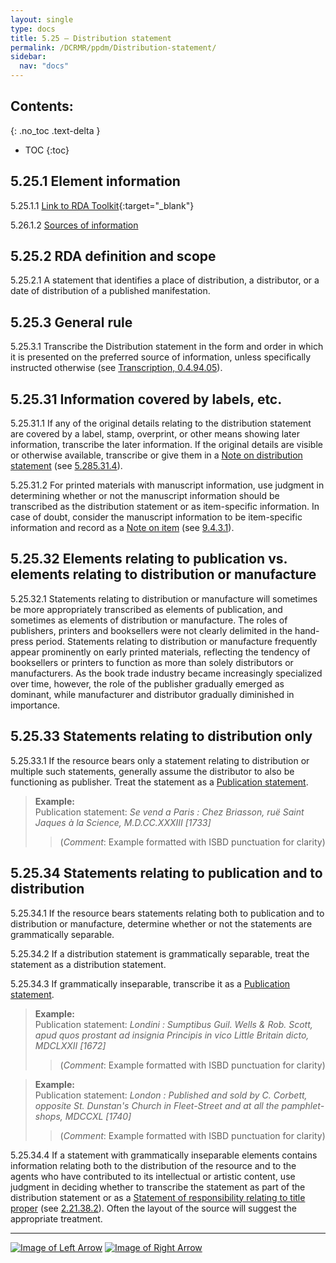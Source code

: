 ```yaml
---
layout: single
type: docs
title: 5.25 — Distribution statement
permalink: /DCRMR/ppdm/Distribution-statement/
sidebar:
  nav: "docs"
---
```


## Contents:
{: .no_toc .text-delta }

- TOC
{:toc}

## 5.25.1 Element information

<a name="5.25.1.1">5.25.1.1</a> [Link to RDA Toolkit](https://access.rdatoolkit.org/Content/Index?externalId=en-US_ala-2112f6fd-1796-3e26-b0ae-d0eb776977e2){:target="_blank"}

<a name="5.26.1.2">5.26.1.2</a> [Sources of information](/DCRMR/ppdm/#5011-sources-of-information)

## 5.25.2 RDA definition and scope

<a name="5.25.2.1">5.25.2.1</a> A statement that identifies a place of distribution, a distributor, or a date of distribution of a published manifestation.

## 5.25.3 General rule

<a name="5.25.3.1">5.25.3.1</a>  Transcribe the Distribution statement in the form and order in which it is presented on the preferred source of information, unless specifically instructed otherwise (see [Transcription, 0.4.94.05](/DCRMR/general-rules/Transcription/#0.4.94.05)).

## 5.25.31 Information covered by labels, etc.

<a name="5.25.31.1">5.25.31.1</a> If any of the original details relating to the distribution statement are covered by a label, stamp, overprint, or other means showing later information, transcribe the later information. If the original details are visible or otherwise available, transcribe or give them in a [Note on distribution statement](/DCRMR/ppdm/Note-on-distribution-statement) (see [5.285.31.4](/DCRMR/ppdm/Note-on-distribution-statement/#5.285.31.4)).

<a name="5.25.31.2">5.25.31.2</a>  For printed materials with manuscript information, use judgment in determining whether or not the manuscript information should be transcribed as the distribution statement or as item-specific information. In case of doubt, consider the manuscript information to be item-specific information and record as a [Note on item](/DCRMR/additional-notes/Note-on-item/) (see [9.4.3.1](/DCRMR/additional-notes/Note-on-item/#9.4.3.1)).

## 5.25.32 Elements relating to publication vs. elements relating to distribution or manufacture

<a name="5.25.32.1">5.25.32.1</a> Statements relating to distribution or manufacture will sometimes be more appropriately transcribed as elements of publication, and sometimes as elements of distribution or manufacture. The roles of publishers, printers and booksellers were not clearly delimited in the hand-press period. Statements relating to distribution or manufacture frequently appear prominently on early printed materials, reflecting the tendency of booksellers or printers to function as more than solely distributors or manufacturers. As the book trade industry became increasingly specialized over time, however, the role of the publisher gradually emerged as dominant, while manufacturer and distributor gradually diminished in importance.

## 5.25.33 Statements relating to distribution only

<a name="5.25.33.1">5.25.33.1</a> If the resource bears only a statement relating to distribution or multiple such statements, generally assume the distributor to also be functioning as publisher. Treat the statement as a [Publication statement](/DCRMR/ppdm/Publication-statement/). 

>**Example:**  
>Publication statement: <CITE>Se vend a Paris : Chez Briasson, ruë Saint Jaques à la Science, M.D.CC.XXXIII [1733]</CITE>  
>>(*Comment*: Example formatted with ISBD punctuation for clarity)

## 5.25.34 Statements relating to publication and to distribution

<a name="5.25.34.1">5.25.34.1</a> If the resource bears statements relating both to publication and to distribution or manufacture, determine whether or not the statements are grammatically separable. 

<a name="5.25.34.2">5.25.34.2</a> If a distribution statement is grammatically separable, treat the statement as a distribution statement. 

<a name="5.25.34.3">5.25.34.3</a>  If grammatically inseparable, transcribe it as a [Publication statement](/DCRMR/ppdm/Publication-statement/). 

>**Example:**  
>Publication statement: <CITE>Londini : Sumptibus Guil. Wells & Rob. Scott, apud quos prostant ad insignia Principis in vico Little Britain dicto, MDCLXXII [1672]</CITE>  
>>(*Comment*: Example formatted with ISBD punctuation for clarity)

>**Example:**  
>Publication statement: <CITE>London : Published and sold by C. Corbett, opposite St. Dunstan's Church in Fleet-Street and at all the pamphlet-shops, MDCCXL [1740]</CITE>  
>>(*Comment*: Example formatted with ISBD punctuation for clarity)

<a name="5.25.34.4">5.25.34.4</a> If a statement with grammatically inseparable elements contains information relating both to the distribution of the resource and to the agents who have contributed to its intellectual or artistic content, use judgment in deciding whether to transcribe the statement as part of the distribution statement or as a [Statement of responsibility relating to title proper](/DCRMR/sor/Statement-of-responsibility-relating-to-title-proper/) (see [2.21.38.2](/DCRMR/sor/Statement-of-responsibility-relating-to-title-proper/#2.21.38.2)). Often the layout of the source will suggest the appropriate treatment.

---

[![Image of Left Arrow](https://rbms-bsc.github.io/DCRMR/assets/pictures/navigation/Arrow_Left.png "5.24 — Note on publication statement")](/DCRMR/ppdm/Note-on-publication-statement/) [![Image of Right Arrow](https://rbms-bsc.github.io/DCRMR/assets/pictures/navigation/Arrow_Right.png "5.26 — Place of distribution")](/DCRMR/ppdm/Place-of-distribution/)
